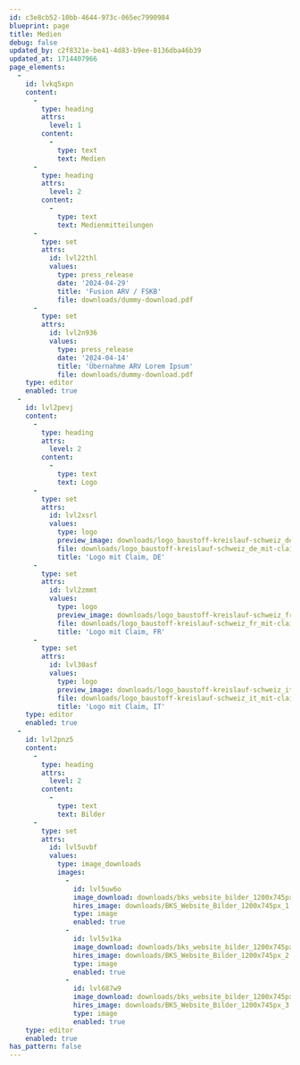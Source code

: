 ```yaml
---
id: c3e8cb52-10bb-4644-973c-065ec7990984
blueprint: page
title: Medien
debug: false
updated_by: c2f8321e-be41-4d83-b9ee-8136dba46b39
updated_at: 1714407966
page_elements:
  -
    id: lvkq5xpn
    content:
      -
        type: heading
        attrs:
          level: 1
        content:
          -
            type: text
            text: Medien
      -
        type: heading
        attrs:
          level: 2
        content:
          -
            type: text
            text: Medienmitteilungen
      -
        type: set
        attrs:
          id: lvl22thl
          values:
            type: press_release
            date: '2024-04-29'
            title: 'Fusion ARV / FSKB'
            file: downloads/dummy-download.pdf
      -
        type: set
        attrs:
          id: lvl2n936
          values:
            type: press_release
            date: '2024-04-14'
            title: 'Übernahme ARV Lorem Ipsum'
            file: downloads/dummy-download.pdf
    type: editor
    enabled: true
  -
    id: lvl2pevj
    content:
      -
        type: heading
        attrs:
          level: 2
        content:
          -
            type: text
            text: Logo
      -
        type: set
        attrs:
          id: lvl2xsrl
          values:
            type: logo
            preview_image: downloads/logo_baustoff-kreislauf-schweiz_de_mit-claim_farbig_rgb.png
            file: downloads/logo_baustoff-kreislauf-schweiz_de_mit-claim_farbig_cmyk.eps.zip
            title: 'Logo mit Claim, DE'
      -
        type: set
        attrs:
          id: lvl2zmmt
          values:
            type: logo
            preview_image: downloads/logo_baustoff-kreislauf-schweiz_fr_mit-claim_farbig_rgb.png
            file: downloads/logo_baustoff-kreislauf-schweiz_fr_mit-claim_farbig_cmyk.eps.zip
            title: 'Logo mit Claim, FR'
      -
        type: set
        attrs:
          id: lvl30asf
          values:
            type: logo
            preview_image: downloads/logo_baustoff-kreislauf-schweiz_it_mit-claim_farbig_rgb.png
            file: downloads/logo_baustoff-kreislauf-schweiz_it_mit-claim_farbig_cmyk.eps.zip
            title: 'Logo mit Claim, IT'
    type: editor
    enabled: true
  -
    id: lvl2pnz5
    content:
      -
        type: heading
        attrs:
          level: 2
        content:
          -
            type: text
            text: Bilder
      -
        type: set
        attrs:
          id: lvl5uvbf
          values:
            type: image_downloads
            images:
              -
                id: lvl5uw6o
                image_download: downloads/bks_website_bilder_1200x745px_1.png
                hires_image: downloads/BKS_Website_Bilder_1200x745px_1.png.zip
                type: image
                enabled: true
              -
                id: lvl5v1ka
                image_download: downloads/bks_website_bilder_1200x745px_2.png
                hires_image: downloads/BKS_Website_Bilder_1200x745px_2.png.zip
                type: image
                enabled: true
              -
                id: lvl687w9
                image_download: downloads/bks_website_bilder_1200x745px_6-kopie.jpg
                hires_image: downloads/BKS_Website_Bilder_1200x745px_3.png.zip
                type: image
                enabled: true
    type: editor
    enabled: true
has_pattern: false
---
```

